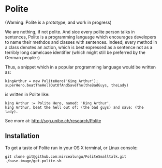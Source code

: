 Polite
======

(Warning: Polite is a prototype, and work in progress)

We are nothing, if not polite. And sice every polite person talks in sentences, Polite is a programming language
which encourages developers to name their methdos and classes with sentences. Indeed, every method in a class 
denotes an action, which is best expressed as a sentence not as a terribly long camelcase identifier 
(which might still be preferred by the German people :)

Thus, a snippet which in a popular programming language would be written as: 

    kingArthur = new PoliteHero('King Arthur');
    superHero.beatTheHellOutOfAndSaveThe(theBadGuys, theLady)

is written in Polite like:

    king Arthur := Polite Hero, named: 'King Arthur'.
    king Arthur, beat the hell out of: (the bad guys) and save: (the lady). 

See more at: http://scg.unibe.ch/research/Polite

Installation
------------
To get a taste of Polite run in your OS X terminal, or Linux console:

    git clone git@github.com:mircealungu/PoliteSmalltalk.git
    ./base-image/get-polite.sh
